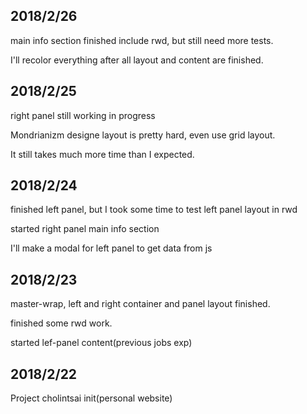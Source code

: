 ## 2018/2/26

main info section finished include rwd, but still need more tests.

I'll recolor everything after all layout and content are finished.

## 2018/2/25

right panel still working in progress

Mondrianizm designe layout is pretty hard, even use grid layout.

It still takes much more time than I expected.

## 2018/2/24

finished left panel, but I took some time to test left panel layout in rwd

started right panel main info section

I'll make a modal for left panel to get data from js


## 2018/2/23

master-wrap, left and right container and panel layout finished.

finished some rwd work.

started lef-panel content(previous jobs exp)


## 2018/2/22

Project cholintsai init(personal website)
